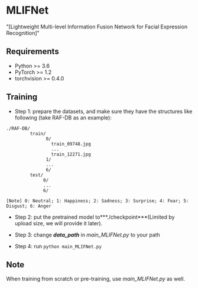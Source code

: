 # MLIFNet

"[Lightweight Multi-level Information Fusion Network for Facial Expression Recognition]"

## Requirements

- Python >= 3.6
- PyTorch >= 1.2
- torchvision >= 0.4.0

## Training

- Step 1: prepare the datasets, and make sure they have the structures like following (take RAF-DB as an example):
 
```
./RAF-DB/
         train/
               0/
                 train_09748.jpg
                 ...
                 train_12271.jpg
               1/
               ...
               6/
         test/
              0/
              ...
              6/

[Note] 0: Neutral; 1: Happiness; 2: Sadness; 3: Surprise; 4: Fear; 5: Disgust; 6: Anger
```

- Step 2: put the pretrained model to***./checkpoint***(Limited by upload size, we will provide it later).
    
- Step 3: change ***data_path*** in *main_MLIFNet.py* to your path 

- Step 4: run ```python main_MLIFNet.py ```


## Note
When training from scratch or pre-training, use *main_MLIFNet.py* as well.
